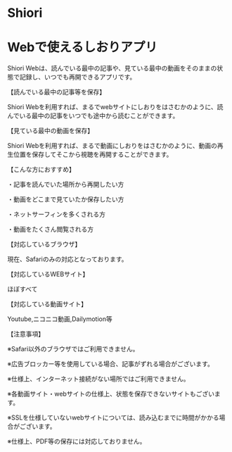 # Shiori
# Webで使えるしおりアプリ

Shiori Webは、読んでいる最中の記事や、見ている最中の動画をそのままの状態で記録し、いつでも再開できるアプリです。


【読んでいる最中の記事等を保存】

Shiori Webを利用すれば、まるでwebサイトにしおりをはさむかのように、読んでいる最中の記事をいつでも途中から読むことができます。


【見ている最中の動画を保存】

Shiori Webを利用すれば、まるで動画にしおりをはさむかのように、動画の再生位置を保存してそこから視聴を再開することができます。


【こんな方におすすめ】

・記事を読んでいた場所から再開したい方

・動画をどこまで見ていたか保存したい方

・ネットサーフィンを多くされる方

・動画をたくさん閲覧される方


【対応しているブラウザ】

現在、Safariのみの対応となっております。


【対応しているWEBサイト】

ほぼすべて


【対応している動画サイト】

Youtube,ニコニコ動画,Dailymotion等


【注意事項】

※Safari以外のブラウザではご利用できません。

※広告ブロッカー等を使用している場合、記事がずれる場合がございます。

※仕様上、インターネット接続がない場所ではご利用できません。

※各動画サイト・webサイトの仕様上、状態を保存できないサイトもございます。

※SSLを仕様していないwebサイトについては、読み込むまでに時間がかかる場合がございます。

※仕様上、PDF等の保存には対応しておりません。
